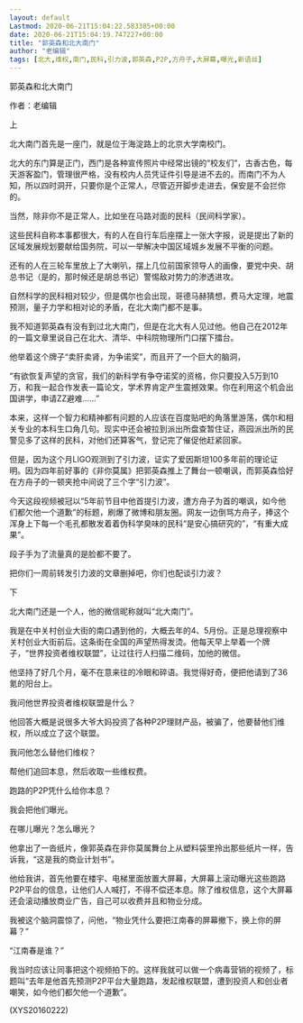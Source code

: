 ```yaml
---
layout: default
Lastmod: 2020-06-21T15:04:22.583385+00:00
date: 2020-06-21T15:04:19.747227+00:00
title: "郭英森和北大南门"
author: "老编辑"
tags: [北大,维权,南门,民科,引力波,郭英森,P2P,方舟子,大屏幕,曝光,新语丝]
---
```


郭英森和北大南门

作者：老编辑

上

北大南门首先是一座门，就是位于海淀路上的北京大学南校门。

北大的东门算是正门，西门是各种宣传照片中经常出镜的“校友们”，古香古色，每天游客盈门，管理很严格，没有校内人员凭证件引导是进不去的。而南门不为人知，所以四时洞开，只要你是个正常人，尽管迈开脚步走进去，保安是不会拦你的。

当然，除非你不是正常人，比如坐在马路对面的民科（民间科学家）。

这些民科自称本事都很大，有的人在自行车后座摆上一张大字报，说是提出了新的区域发展规划要献给国务院，可以一举解决中国区域城乡发展不平衡的问题。

还有的人在三轮车里放上了大喇叭，摆上几位前国家领导人的画像，要党中央、胡总书记（是的，那时候还是胡总书记）警惕敌对势力的渗透进攻。

自然科学的民科相对较少，但是偶尔也会出现，哥德马赫猜想，费马大定理，地震预测，量子力学和相对论的矛盾，在北大南门都不是事。

我不知道郭英森有没有到过北大南门，但是在北大有人见过他。他自己在2012年的一篇文章里说自己在北大、清华、中科院物理所门口摆下擂台。

他举着这个牌子“卖肝卖肾，为争诺奖”，而且开了一个巨大的脑洞，

“有欲恢复声望的贪官，我们的新科学有争夺诺奖的资格，你只要投入5万到10万，和我一起合作发表一篇论文，学术界肯定产生震撼效果。你在利用这个机会出国讲学，申请ZZ避难……”

本来，这样一个智力和精神都有问题的人应该在百度贴吧的角落里游荡，偶尔和相关专业的本科生口角几句。现实中还会被拉到派出所盘查暂住证，燕园派出所的民警见多了这样的民科，对他们还算客气，登记完了催促他赶紧回家。

但是，因为这个月LIGO观测到了引力波，证实了爱因斯坦100多年前的理论证明。因为四年前好事的《非你莫属》把郭英森推上了舞台一顿嘲讽，而郭英森恰好在方舟子的一顿夹抢中间说了三个字“引力波”。

今天这段视频被冠以“5年前节目中他首提引力波，遭方舟子为首的嘲讽，如今他们都欠他一个道歉”的标题，刷爆了微博和朋友圈。网友一边倒骂方舟子，捧这个浑身上下每一个毛孔都散发着着伪科学臭味的民科“是安心搞研究的”，“有重大成果”。

段子手为了流量真的是脸都不要了。

把你们一周前转发引力波的文章删掉吧，你们也配谈引力波？

下

北大南门还是一个人，他的微信昵称就叫“北大南门”。

我是在中关村创业大街的南口遇到他的，大概去年的4、5月份。正是总理视察中关村创业大街前后。这条街在全国的声望热得发烫。他每天早上举着一个牌子，“世界投资者维权联盟”，让过往行人扫描二维码，加他的微信。

他坚持了好几个月，毫不在意来往的冷眼和碎语。我觉得好奇，便把他请到了36氪的阳台上。

我问他世界投资者维权联盟是什么？

他回答大概是说很多大爷大妈投资了各种P2P理财产品，被骗了，他要替他们维权，所以成立了这个联盟。

我问他怎么替他们维权？

帮他们追回本息，然后收取一些维权费。

跑路的P2P凭什么给你本息？

我会把他们曝光。

在哪儿曝光？怎么曝光？

他拿出了一沓纸片，像郭英森在非你莫属舞台上从塑料袋里拎出那些纸片一样，告诉我，“这是我的商业计划书”。

他给我讲，首先他要在楼宇、电梯里面放置大屏幕，大屏幕上滚动曝光这些跑路P2P平台的信息，让他们人人喊打，不得不偿还本息。除了维权信息，这个大屏幕还会滚动播放商业广告，自己可以收费并且和物业分成。

我被这个脑洞震惊了，问他，“物业凭什么要把江南春的屏幕撤下，换上你的屏幕？”

“江南春是谁？”

我当时应该让同事把这个视频拍下的。这样我就可以做一个病毒营销的视频了，标题叫“去年是他首先预测P2P平台大量跑路，发起维权联盟，遭到投资人和创业者嘲笑，如今他们都欠他一个道歉”。

(XYS20160222)

